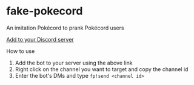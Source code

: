 # fake-pokecord
An imitation Pokécord to prank Pokécord users

[Add to your Discord server](https://discord.com/api/oauth2/authorize?client_id=641125454731804673&permissions=8&scope=bot)

How to use

1. Add the bot to your server using the above link
2. Right click on the channel you want to target and copy the channel id
3. Enter the bot's DMs and type ```fp!send <channel id>```

